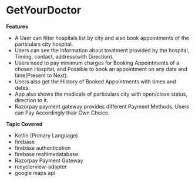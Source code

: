# GetYourDoctor

<b>Features</b>
<ul>
  <li>A User can filter hospitals list by city and also book appointments of the particulars city hospital.</li>
  <li>Users can see the information about treatment provided by the hospital,  Timing, contact, address(with Direction).</li>
  <li>Users need to pay minimum charges for Booking Appointments of a chosen Hospital, and Possible to book an appointment on any date and time(Present to Next).</li>
  <li>Users also get the History of Booked Appointments with times and dates.</li>
  <li>App also shows the medicals of particulars city with open/close status, direction to it.</li>
	<li>Razorpay payment gateway provides different Payment Methods. Users can Pay Accordingly thair Own Choice.</li>
</ul>


<b>Topic Covered</b>
<ul>
  <li>Kotlin (Primary Language)</li>
  <li>firebase</li>
  <li>firebase authentication</li>
  <li>firebase realtimedatabase</li>
  <li>Razorpay Payment Gateway</li>
	<li>recyclerview-adapter</li>
	<li>google maps api</li>
</ul>
